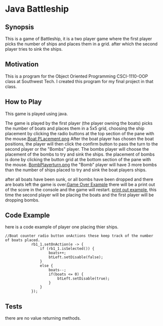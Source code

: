 # **Java Battleship**

## Synopsis
This is a game of Battleship, it is a two player game where the first player picks the number of ships
and places them in a grid. after which the second player tries to sink the ships.

## Motivation
This is a program for the Object Oriented Programming CSCI-1110-OOP class at Southwest Tech. I created this program for my final project in that class.

## How to Play
This game is played using java.

The game is played by the first player (the player owning the boats) picks the number of boats
and places them in a 5x5 grid, choosing the ship placement by clicking the radio buttons at the top section of the pane with the mouse.[Boat PLacement.png](https://github.com/JasonW77/CSCI_1110_OOP_Coursework/blob/master/Final%20Project/Boat%20PLacement.png) 
After the boat player has chosen the boat positions, the player will then click the confirm button to pass the turn to the second player or the "Bombs" player.
The bombs player will choose the placement of the bombs to try and sink the ships. the placement of bombs is done by clicking the button grid at the bottom section of the pane with the mouse.
[BombPlayerturn.png](https://github.com/JasonW77/CSCI_1110_OOP_Coursework/blob/master/Final%20Project/Bomb%20Player%20turn.png)
the "Bomb" player will have 3 more bombs than the number of ships placed to try and sink the boat players ships.

after all boats have been sunk, or all bombs have been dropped and there are boats left the game is over.[Game Over Example](https://github.com/JasonW77/CSCI_1110_OOP_Coursework/blob/master/Final%20Project/Game%20end.png)
there will be a print out of the score in the console and the game will restart.
[print out example](https://github.com/JasonW77/CSCI_1110_OOP_Coursework/blob/master/Final%20Project/Score%20sheet.png), this time the second player will be placing the boats and the first player will be dropping bombs.




## Code Example
here is a code example of player one placing thier ships.

```
//Boat counter radio button onActions these keep track of the number of boats placed.
			rb1_1.setOnAction(e -> {
				if (rb1_1.isSelected()) {
					boats++;
					btLeft.setDisable(false);
				}
				else {
					boats--;
					if(boats <= 0) {
						btLeft.setDisable(true);
					}
				}
			});
```
## Tests
there are no value returning methods.
